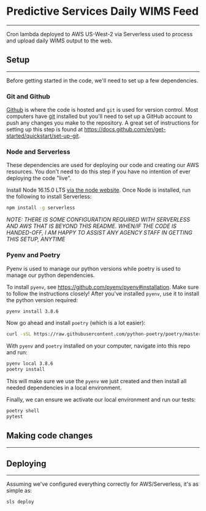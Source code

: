 # Predictive Services Daily WIMS Feed
---
Cron lambda deployed to AWS US-West-2 via Serverless used to process and upload
daily WIMS output to the web.

## Setup
---
Before getting started in the code, we'll need to set up a few dependencies.

### Git and Github
[Github](https://github.com/) is where the code is hosted and `git` is used for
version control. Most computers have [git](https://git-scm.com/downloads) installed
but you'll need to set up a GitHub account to push any changes you make to the repository.
A great set of instructions for setting up this step is found at https://docs.github.com/en/get-started/quickstart/set-up-git.


### Node and Serverless
These dependencies are used for deploying our code and creating our AWS resources.
You don't need to do this step if you have no intention of ever deploying the code "live".

Install Node 16.15.0 LTS [via the node website](https://nodejs.org/en/). Once Node
is installed, run the following to install Serverless:
```bash
npm install -g serverless
```
*NOTE: THERE IS SOME CONFIGURATION REQUIRED WITH SERVERLESS AND AWS THAT IS BEYOND
THIS README. WHEN/IF THE CODE IS HANDED-OFF, I AM HAPPY TO ASSIST ANY AGENCY STAFF
IN GETTING THIS SETUP, ANYTIME*


### Pyenv and Poetry
Pyenv is used to manage our python versions while poetry is used to manage our
python dependencies.

To install `pyenv`, see https://github.com/pyenv/pyenv#installation. Make sure
to follow the instructions closely! After you've installed `pyenv`, use it to
install the python version required:
```bash
pyenv install 3.8.6
```

Now go ahead and install `poetry` (which is a lot easier):
```bash
curl -sSL https://raw.githubusercontent.com/python-poetry/poetry/master/get-poetry.py | python -
```

With `pyenv` and `poetry` installed on your computer, navigate into this repo and run:
```bash
pyenv local 3.8.6
poetry install
```
This will make sure we use the `pyenv` we just created and then install all
needed dependencies in a local environment.

Finally, we can ensure we activate our local environment and run our tests:
```bash
poetry shell
pytest
```

## Making code changes
---

## Deploying
---
Assuming we've configured everything correctly for AWS/Serverless, it's as simple
as:

```
sls deploy
```
